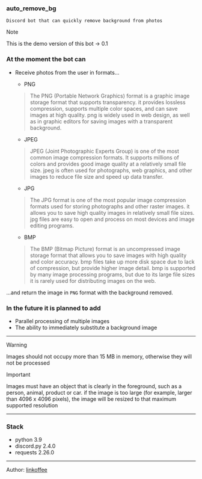 ### auto_remove_bg
`Discord bot that can quickly remove background from photos`

> [!NOTE]
> This is the demo version of this bot -> 0.1

### Аt the moment the bot can
- Receive photos from the user in formats...

  - PNG
  > The PNG (Portable Network Graphics) format is a graphic image storage format that supports transparency. it provides lossless compression, supports multiple color spaces, and can save images at high quality. png is widely used in web design, as well as in graphic editors for saving images with a transparent background.
  - JPEG
  > JPEG (Joint Photographic Experts Group) is one of the most common image compression formats. It supports millions of colors and provides good image quality at a relatively small file size. jpeg is often used for photographs, web graphics, and other images to reduce file size and speed up data transfer.
  - JPG
  > The JPG format is one of the most popular image compression formats used for storing photographs and other raster images. it allows you to save high quality images in relatively small file sizes. jpg files are easy to open and process on most devices and image editing programs.
  - BMP
  > The BMP (Bitmap Picture) format is an uncompressed image storage format that allows you to save images with high quality and color accuracy. bmp files take up more disk space due to lack of compression, but provide higher image detail. bmp is supported by many image processing programs, but due to its large file sizes it is rarely used for distributing images on the web.

...and return the image in `PNG` format with the background removed.

### In the future it is planned to add
- Parallel processing of multiple images
- The ability to immediately substitute a background image

---

> [!WARNING]
> Images should not occupy more than 15 MB in memory, otherwise they will not be processed

> [!IMPORTANT]
> Images must have an object that is clearly in the foreground, such as a person, animal, product or car. if the image is too large (for example, larger than 4096 x 4096 pixels), the image will be resized to that maximum supported resolution

---

### Stack
- python 3.9
- discord.py 2.4.0
- requests 2.26.0

---

Author: [linkoffee](https://github.com/linkoffee)
